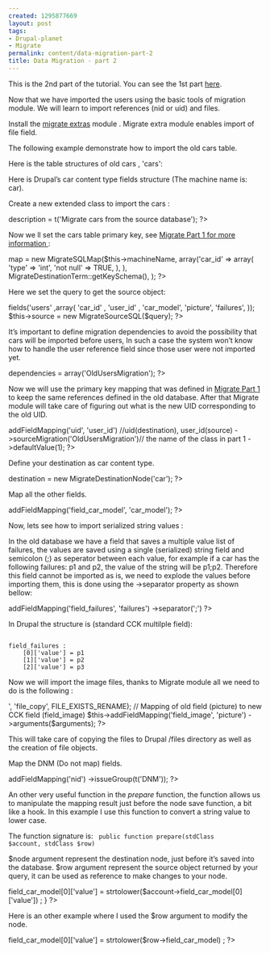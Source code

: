 ```yaml
--- 
created: 1295877669
layout: post
tags: 
- Drupal-planet
- Migrate
permalink: content/data-migration-part-2
title: Data Migration - part 2
---
```

This is the 2nd part of the tutorial. You can see the 1st part <a href="/content/data-migration-part-1">here</a>.

Now that we have imported the users using  the basic tools of migration module. We will learn to import references (nid or uid) and files.

Install the  <a href ="http://drupal.org/project/migrate_extras" >migrate extras</a> module .
Migrate extra module enables import of file field.

The following  example demonstrate how to import the old cars table.

Here is the table structures of old cars , 'cars':
<img src="http://www.gizra.com/sites/default/files/blog2_tab1.jpg" alt=""/>

Here is Drupal’s car content type fields structure (The machine name  is: car).
<img src="http://www.gizra.com/sites/default/files/blog2_tab2.jpg" alt=""/>


Create a new extended class to import the cars :

<?php
class OldCarsMigration extends Migration {
  public function __construct() {
    parent::__construct();
    $this->description = t('Migrate cars from the source database');
?>

Now we ll set the cars table primary key,  see <a href=”/content/data-migration-part-1”>Migrate Part 1 for more information </a>:

<?php
$this->map = new MigrateSQLMap($this->machineName,
  array('car_id'  => array(
    'type' => 'int',
    'not null' => TRUE,
    ),
  ),
  MigrateDestinationTerm::getKeySchema(),
);
?>
Here we set the query to get the source object:

<?php
$query = db_select('old_users', 'users')
  ->fields('users' ,array(
    'car_id' ,
    'user_id' ,
    'car_model',
    'picture',
    'failures',
  ));
$this->source = new MigrateSourceSQL($query);
?>

It’s important to define migration dependencies to avoid the possibility that cars will be imported before users, In such a case the system won’t know how to handle the user reference field since those user were not imported yet.

<?php
$this->dependencies = array('OldUsersMigration');
?>

Now we will use the primary key mapping that was defined in <a href=”/content/data-migration-part-1”>Migrate Part 1</a> to keep the same references defined in the old database. After that Migrate module will take care of figuring out what is the new UID corresponding to the old UID.

<?php
// We want to reference the fields to the old user ID.
$this->addFieldMapping('uid', 'user_id') //uid(destination), user_id(source)
  ->sourceMigration('OldUsersMigration')// the name of the class in part 1
  ->defaultValue(1);
?>

Define your destination as car content type.

<?php
$this->destination = new MigrateDestinationNode('car');
?>

Map all the other fields.

<?php
$this->addFieldMapping('field_car_model', 'car_model');
?>

Now, lets see how to import serialized string values :

In the old database we have a field that saves a multiple value list of failures, the values are saved  using a single (serialized) string field and semicolon (;)  as seperator between each value, for example if a car has the following failures: p1 and p2, the value of the string will be p1;p2.
Therefore this field cannot be imported as is, we need to explode the values before importing them, this is done using the ->separator property as shown bellow:

<?php
$this->addFieldMapping('field_failures', 'failures')
  ->separator(';')
?>

In Drupal the structure is (standard CCK multilple field):

<code>
field_failures :
	[0]['value'] = p1
	[1]['value'] = p2
	[2]['value'] = p3
</code>

Now we will import the image files, thanks to Migrate module all we need to do is the following :

<?php
$arguments = MigrateFileFieldHandler::arguments('<the path to the old image>', 'file_copy', FILE_EXISTS_RENAME);  
// Mapping of old field (picture) to new CCK field (field_image)
$this->addFieldMapping('field_image', 'picture')
  ->arguments($arguments);
?>

This will take care of copying the files to Drupal /files directory as well as the creation of file objects.


Map the DNM (Do not map) fields.

<?php
$this->addFieldMapping('nid')
  ->issueGroup(t('DNM'));
?>

An other very useful function in the <i>prepare</i> function, the function allows us to manipulate the mapping result just before the node save function, a bit like a hook.
In this example I use this function to convert a string value to lower case.

The function signature is: 
<code>
 public function prepare(stdClass $account, stdClass $row) 
</code>


$node argument represent the destination node, just before it’s saved into the database.
$row argument represent the source object returned by your query, it can be used as reference to make changes to your node.

<?php
public function prepare(stdClass $account, stdClass $row) {
  $account->field_car_model[0]['value'] =  strtolower($account->field_car_model[0]['value']) ;
}
?>

Here is an other example where I used the $row argument to modify the node.
<?php
$account->field_car_model[0]['value'] = strtolower($row->field_car_model) ;
?>
